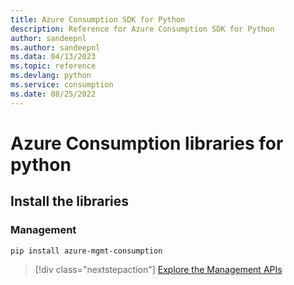 ```yaml
---
title: Azure Consumption SDK for Python
description: Reference for Azure Consumption SDK for Python
author: sandeepnl
ms.author: sandeepnl
ms.data: 04/13/2023
ms.topic: reference
ms.devlang: python
ms.service: consumption
ms.date: 08/25/2022
---
```

# Azure Consumption libraries for python

## Install the libraries


### Management

```bash
pip install azure-mgmt-consumption
```
> [!div class="nextstepaction"]
> [Explore the Management APIs](/python/api/overview/azure/mgmt-consumption-readme)